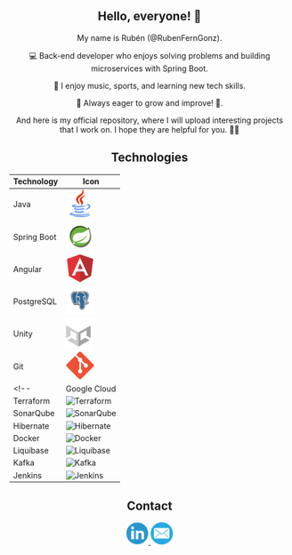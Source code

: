 <div align="center"> 

## Hello, everyone! 🤟

My name is Rubén (@RubenFernGonz).

<p>💻 Back-end developer who enjoys solving problems and building microservices with Spring Boot.</p>
<p>🎵 I enjoy music, sports, and learning new tech skills.</p>
<p>🧗 Always eager to grow and improve! 🚀.</p>

And here is my official repository, where I will upload interesting projects that I work on.
I hope they are helpful for you. 🤞😁

## Technologies
| Technology             | Icon |
|------------------------|------|
| Java                   | ![Java](https://github.com/RubenFernGonz/Assets/blob/main/Icons2/Logo-Java.png) |
| Spring Boot            | ![Spring Boot](https://github.com/RubenFernGonz/Assets/blob/main/Icons2/Spring.png) |
| Angular                | ![Angular](https://github.com/RubenFernGonz/Assets/blob/main/Icons2/icono%20Angular.png) |
| PostgreSQL             | ![PostgreSQL](https://github.com/RubenFernGonz/Assets/blob/main/Icons2/PostgreSQL-Logo.wine.png) |
| Unity                  | ![Unity](https://github.com/RubenFernGonz/Assets/blob/main/Icons2/pngwing.com%20(4).png) |
| Git                    | ![Git](https://github.com/RubenFernGonz/Assets/blob/main/Icons2/Logo%20Git%201.png) |
<!--| Google Cloud           | ![Google Cloud](https://github.com/RubenFernGonz/Assets/blob/main/Icons2/google-cloud-logo.png) |
| Terraform              | ![Terraform](https://github.com/RubenFernGonz/Assets/blob/main/Icons2/terraform-logo.png) |
| SonarQube              | ![SonarQube](https://github.com/RubenFernGonz/Assets/blob/main/Icons2/sonarqube-logo.png) |
| Hibernate              | ![Hibernate](https://github.com/RubenFernGonz/Assets/blob/main/Icons2/hibernate-logo.png) |
| Docker                 | ![Docker](https://github.com/RubenFernGonz/Assets/blob/main/Icons2/docker-logo.png) |
| Liquibase              | ![Liquibase](https://github.com/RubenFernGonz/Assets/blob/main/Icons2/liquibase-logo.png) |
| Kafka                  | ![Kafka](https://github.com/RubenFernGonz/Assets/blob/main/Icons2/kafka-logo.png) |
| Jenkins                | ![Jenkins](https://github.com/RubenFernGonz/Assets/blob/main/Icons2/jenkins-logo.png) |-->


## Contact
<a href="https://www.linkedin.com/in/ruben-fdez-gonzalez/">
    <img src="https://github.com/RubenFernGonz/Assets/blob/main/Icons2/Icono%20Linkedin.png" width="40" alt="LinkedIn Badge">
</a>
<a href="mailto:rubenfergon2001@gmail.com">
    <img src="https://github.com/RubenFernGonz/Assets/blob/main/Icons2/Icono%20Correo.png" width="40" alt="Email Badge">
</a>

<!--[![GitHub Streak](http://github-readme-streak-stats.herokuapp.com?user=RubenFernGonz&theme=dark&border_radius=4.6&locale=es&date_format=j%20M%5B%20Y%5D&mode=weekly)](https://git.io/streak-stats)-->

</div>
